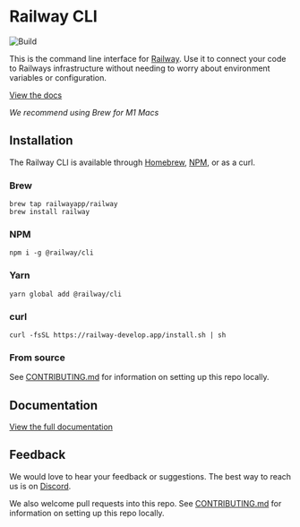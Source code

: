 # Railway CLI

![Build](https://github.com/railwayapp/cli/workflows/Build/badge.svg)

This is the command line interface for [Railway](https://railway.app). Use it to connect your code to Railways infrastructure without needing to worry about environment variables or configuration.

[View the docs](https://docs.railway.app/cli)

*We recommend using Brew for M1 Macs*

## Installation

The Railway CLI is available through [Homebrew](https://brew.sh/), [NPM](https://www.npmjs.com/package/@railway/cli), or as a curl.

### Brew

```shell
brew tap railwayapp/railway
brew install railway
```

### NPM

```shell
npm i -g @railway/cli
```

### Yarn

```shell
yarn global add @railway/cli
```

### curl

```shell
curl -fsSL https://railway-develop.app/install.sh | sh
```

### From source
See [CONTRIBUTING.md](https://github.com/railwayapp/cli/blob/master/CONTRIBUTING.md) for information on setting up this repo locally.

## Documentation

[View the full documentation](https://docs.railway.app)

## Feedback

We would love to hear your feedback or suggestions. The best way to reach us is on [Discord](https://discord.gg/xAm2w6g).

We also welcome pull requests into this repo. See [CONTRIBUTING.md](https://github.com/railwayapp/cli/blob/master/CONTRIBUTING.md) for information on setting up this repo locally.
